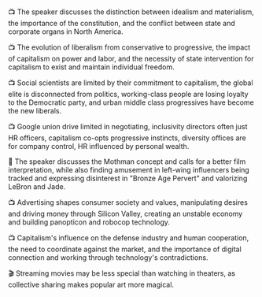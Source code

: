 📺 The speaker discusses the distinction between idealism and materialism, the importance of the constitution, and the conflict between state and corporate organs in North America.

📺 The evolution of liberalism from conservative to progressive, the impact of capitalism on power and labor, and the necessity of state intervention for capitalism to exist and maintain individual freedom.

📺 Social scientists are limited by their commitment to capitalism, the global elite is disconnected from politics, working-class people are losing loyalty to the Democratic party, and urban middle class progressives have become the new liberals.

📺 Google union drive limited in negotiating, inclusivity directors often just HR officers, capitalism co-opts progressive instincts, diversity offices are for company control, HR influenced by personal wealth.

🎥 The speaker discusses the Mothman concept and calls for a better film interpretation, while also finding amusement in left-wing influencers being tracked and expressing disinterest in "Bronze Age Pervert" and valorizing LeBron and Jade.

📺 Advertising shapes consumer society and values, manipulating desires and driving money through Silicon Valley, creating an unstable economy and building panopticon and robocop technology.

📺 Capitalism's influence on the defense industry and human cooperation, the need to coordinate against the market, and the importance of digital connection and working through technology's contradictions.

🎬 Streaming movies may be less special than watching in theaters, as collective sharing makes popular art more magical.

